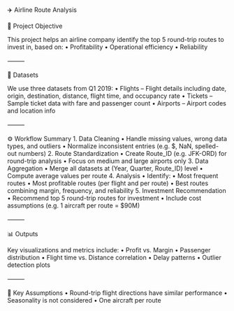✈️ Airline Route Analysis

📌 Project Objective

This project helps an airline company identify the top 5 round-trip routes to invest in, based on:
	•	Profitability
	•	Operational efficiency
	•	Reliability

⸻

📂 Datasets

We use three datasets from Q1 2019:
	•	Flights – Flight details including date, origin, destination, distance, flight time, and occupancy rate
	•	Tickets – Sample ticket data with fare and passenger count
	•	Airports – Airport codes and location info

⸻

⚙️ Workflow Summary
	1.	Data Cleaning
	•	Handle missing values, wrong data types, and outliers
	•	Normalize inconsistent entries (e.g. $, NaN, spelled-out numbers)
	2.	Route Standardization
	•	Create Route_ID (e.g. JFK-ORD) for round-trip analysis
	•	Focus on medium and large airports only
	3.	Data Aggregation
	•	Merge all datasets at (Year, Quarter, Route_ID) level
	•	Compute average values per route
	4.	Analysis
	•	Identify:
	•	Most frequent routes
	•	Most profitable routes (per flight and per route)
	•	Best routes combining margin, frequency, and reliability
	5.	Investment Recommendation
	•	Recommend top 5 round-trip routes for investment
	•	Include cost assumptions (e.g. 1 aircraft per route = $90M)

⸻

📊 Outputs

Key visualizations and metrics include:
	•	Profit vs. Margin
	•	Passenger distribution
	•	Flight time vs. Distance correlation
	•	Delay patterns
	•	Outlier detection plots

⸻

🧠 Key Assumptions
	•	Round-trip flight directions have similar performance
	•	Seasonality is not considered
	•	One aircraft per route
